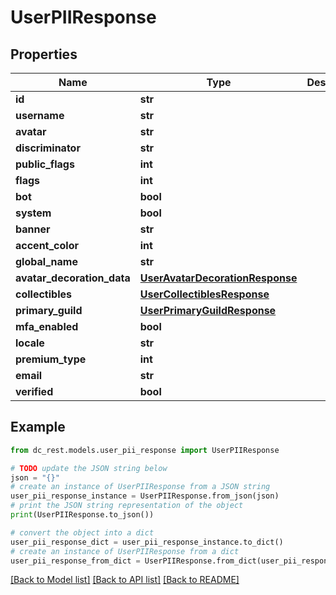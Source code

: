 # UserPIIResponse


## Properties

Name | Type | Description | Notes
------------ | ------------- | ------------- | -------------
**id** | **str** |  | 
**username** | **str** |  | 
**avatar** | **str** |  | [optional] 
**discriminator** | **str** |  | 
**public_flags** | **int** |  | 
**flags** | **int** |  | 
**bot** | **bool** |  | [optional] 
**system** | **bool** |  | [optional] 
**banner** | **str** |  | [optional] 
**accent_color** | **int** |  | [optional] 
**global_name** | **str** |  | [optional] 
**avatar_decoration_data** | [**UserAvatarDecorationResponse**](UserAvatarDecorationResponse.md) |  | [optional] 
**collectibles** | [**UserCollectiblesResponse**](UserCollectiblesResponse.md) |  | [optional] 
**primary_guild** | [**UserPrimaryGuildResponse**](UserPrimaryGuildResponse.md) |  | [optional] 
**mfa_enabled** | **bool** |  | 
**locale** | **str** |  | 
**premium_type** | **int** |  | [optional] 
**email** | **str** |  | [optional] 
**verified** | **bool** |  | [optional] 

## Example

```python
from dc_rest.models.user_pii_response import UserPIIResponse

# TODO update the JSON string below
json = "{}"
# create an instance of UserPIIResponse from a JSON string
user_pii_response_instance = UserPIIResponse.from_json(json)
# print the JSON string representation of the object
print(UserPIIResponse.to_json())

# convert the object into a dict
user_pii_response_dict = user_pii_response_instance.to_dict()
# create an instance of UserPIIResponse from a dict
user_pii_response_from_dict = UserPIIResponse.from_dict(user_pii_response_dict)
```
[[Back to Model list]](../README.md#documentation-for-models) [[Back to API list]](../README.md#documentation-for-api-endpoints) [[Back to README]](../README.md)


